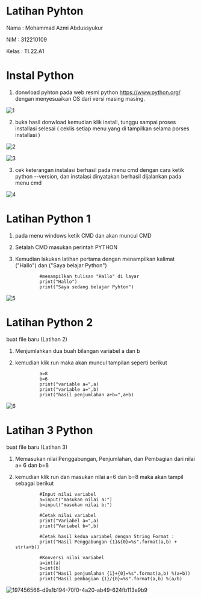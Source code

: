 # Latihan Pyhton
Nama    : Mohammad Azmi Abdussyukur

NIM     : 312210109

Kelas   : TI.22.A1
# Instal Python
1. donwload pyhton pada web resmi python https://www.python.org/ dengan menyesuaikan OS dari versi masing masing. 

![1](https://user-images.githubusercontent.com/115864496/197967600-fec586f3-8909-4ff2-8811-0a02fe6d71a9.png)

2. buka hasil donwload kemudian klik install, tunggu sampai proses installasi selesai ( ceklis setiap menu yang di tampilkan selama porses installasi )

![2](https://user-images.githubusercontent.com/115864496/197967876-ef2eaa99-cde1-4b01-9824-3d1420a2e94c.png)

![3](https://user-images.githubusercontent.com/115864496/197968144-37150ef1-ef49-43c6-803e-1afa829ca95f.png)


3. cek keterangan instalasi berhasil pada menu cmd dengan cara ketik python --version, dan instalasi dinyatakan berhasil dijalankan pada menu cmd

![4](https://user-images.githubusercontent.com/115864496/197969344-74d521b2-c064-48e9-8223-aad8572ce4c6.png)
# Latihan Python 1
1. pada menu windows ketik CMD dan akan muncul CMD
2. Setalah CMD masukan perintah PYTHON
3. Kemudian lakukan latihan pertama dengan menampilkan kalimat ("Hallo") dan ("Saya belajar Python")

                #menampilkan tulisan "Hallo" di layar
                print("Hallo")
                print("Saya sedang belajar Pyhton")

![5](https://user-images.githubusercontent.com/115864496/197973707-4bdc0a04-c69c-475a-8f03-a581d9abc93d.png)
# Latihan Python 2
buat file baru (Latihan 2)
1. Menjumlahkan dua buah bilangan variabel a dan b
2. kemudian klik run maka akan muncul tampilan seperti berikut

                a=8
                b=6
                print("variable a=",a)
                print("variable a=",b)
                print("hasil penjumlahan a+b=",a+b)
            
![6](https://user-images.githubusercontent.com/115864496/198003520-ebea4ca6-2786-4cb5-95b4-c4d13ad7bc09.png)

# Latihan 3 Python
buat file baru (Latihan 3)

1. Memasukan nilai Penggabungan, Penjumlahan, dan Pembagian dari nilai a= 6 dan b=8
2. kemudian klik run dan masukan nilai a=6 dan b=8 maka akan tampil sebagai berikut

                #Input nilai variabel
                a=input("masukan nilai a:")
                b=input("masukan nilai b:")

                #Cetak nilai variabel
                print("Variabel a=",a)
                print("Variabel b=",b)

                #Cetak hasil kedua variabel dengan String Format :
                print("Hasil Penggabungan {1}&{0}=%s".format(a,b) + str(a+b))

                #Konversi nilai variabel
                a=int(a)
                b=int(b)
                print("Hasil penjumlahan {1}+{0}=%s".format(a,b) %(a+b))
                print("Hasil pembagian {1}/{0}=%s".format(a,b) %(a/b)
                
![197456566-d9a1b194-70f0-4a20-ab49-624fb113e9b9](https://user-images.githubusercontent.com/115864496/198003933-b6687e7c-6066-41f1-b709-4d8b247d4423.png)
